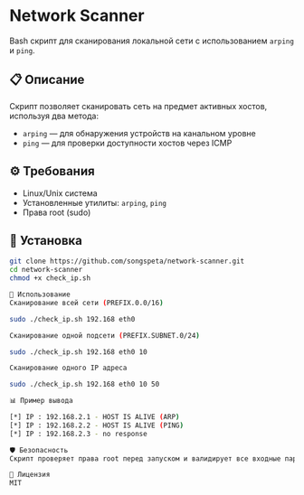 # Network Scanner

Bash скрипт для сканирования локальной сети с использованием `arping` и `ping`.

## 📋 Описание

Скрипт позволяет сканировать сеть на предмет активных хостов, используя два метода:
- `arping` — для обнаружения устройств на канальном уровне
- `ping` — для проверки доступности хостов через ICMP

## ⚙️ Требования

- Linux/Unix система
- Установленные утилиты: `arping`, `ping`
- Права root (sudo)

## 🚀 Установка

```bash
git clone https://github.com/songspeta/network-scanner.git
cd network-scanner
chmod +x check_ip.sh

📖 Использование
Сканирование всей сети (PREFIX.0.0/16)

sudo ./check_ip.sh 192.168 eth0

Сканирование одной подсети (PREFIX.SUBNET.0/24)

sudo ./check_ip.sh 192.168 eth0 10

Сканирование одного IP адреса

sudo ./check_ip.sh 192.168 eth0 10 50

📊 Пример вывода

[*] IP : 192.168.2.1 - HOST IS ALIVE (ARP)
[*] IP : 192.168.2.2 - HOST IS ALIVE (PING)
[*] IP : 192.168.2.3 - no response

🛡️ Безопасность
Скрипт проверяет права root перед запуском и валидирует все входные параметры.

📄 Лицензия
MIT
